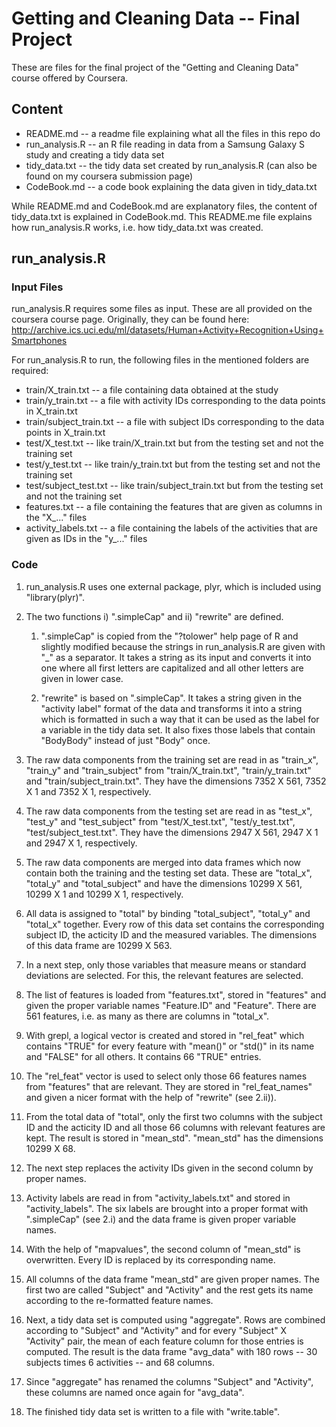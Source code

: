 # Getting and Cleaning Data -- Final Project

These are files for the final project of the "Getting and Cleaning Data" course offered by Coursera.

## Content
- README.md -- a readme file explaining what all the files in this repo do
- run_analysis.R -- an R file reading in data from a Samsung Galaxy S study and creating a tidy data set
- tidy_data.txt -- the tidy data set created by run_analysis.R (can also be found on my coursera submission page)
- CodeBook.md -- a code book explaining the data given in tidy_data.txt

While README.md and CodeBook.md are explanatory files, the content of tidy_data.txt is explained in CodeBook.md. 
This README.me file explains how run_analysis.R works, i.e. how tidy_data.txt was created.

## run_analysis.R

### Input Files

run_analysis.R requires some files as input. These are all provided on the coursera course page. Originally, they 
can be found here: http://archive.ics.uci.edu/ml/datasets/Human+Activity+Recognition+Using+Smartphones

For run_analysis.R to run, the following files in the mentioned folders are required:
- train/X_train.txt -- a file containing data obtained at the study
- train/y_train.txt -- a file with activity IDs corresponding to the data points in X_train.txt
- train/subject_train.txt -- a file with subject IDs corresponding to the data points in X_train.txt
- test/X_test.txt -- like train/X_train.txt but from the testing set and not the training set
- test/y_test.txt -- like train/y_train.txt but from the testing set and not the training set
- test/subject_test.txt -- like train/subject_train.txt but from the testing set and not the training set
- features.txt -- a file containing the features that are given as columns in the "X_..." files
- activity_labels.txt -- a file containing the labels of the activities that are given as IDs in the "y_..." files

### Code

1. run_analysis.R uses one external package, plyr, which is included using "library(plyr)".

2. The two functions i) ".simpleCap" and ii) "rewrite" are defined. 

    1. ".simpleCap" is copied from the "?tolower" help page of R and slightly modified because the strings in 
run_analysis.R are given with "_" as a separator. It takes a string as its input and converts it into one where all 
first letters are capitalized and all other letters are given in lower case.

    2. "rewrite" is based on ".simpleCap". It takes a string given in the "activity label" format of the data and transforms
it into a string which is formatted in such a way that it can be used as the label for a variable in the tidy data 
set. It also fixes those labels that contain "BodyBody" instead of just "Body" once.

3. The raw data components from the training set are read in as "train_x", "train_y" and "train_subject" from 
"train/X_train.txt", "train/y_train.txt" and "train/subject_train.txt". They have the dimensions 7352 X 561, 7352 X 1 and 
7352 X 1, respectively.

4. The raw data components from the testing set are read in as "test_x", "test_y" and "test_subject" from
"test/X_test.txt", "test/y_test.txt", "test/subject_test.txt". They have the dimensions 2947 X 561, 2947 X 1 and 2947 X 1, 
respectively.

5. The raw data components are merged into data frames which now contain both the training and the testing set data.
These are "total_x", "total_y" and "total_subject" and have the dimensions 10299 X 561, 10299 X 1 and 10299 X 1,
respectively.

6. All data is assigned to "total" by binding "total_subject", "total_y" and "total_x" together. Every row of this data 
set contains the corresponding subject ID, the acticity ID and the measured variables. The dimensions of this data frame
are 10299 X 563.

7. In a next step, only those variables that measure means or standard deviations are selected. For this, the relevant
features are selected.

8. The list of features is loaded from "features.txt", stored in "features" and given the proper variable names "Feature.ID" 
and "Feature". There are 561 features, i.e. as many as there are columns in "total_x".

9. With grepl, a logical vector is created and stored in "rel_feat" which contains "TRUE" for every feature with "mean()"
or "std()" in its name and "FALSE" for all others. It contains 66 "TRUE" entries.

10. The "rel_feat" vector is used to select only those 66 features names from "features" that are relevant. They are 
stored in "rel_feat_names" and given a nicer format with the help of "rewrite" (see 2.ii)). 

11. From the total data of "total", only the first two columns with the subject ID and the acticity ID and all those 66
columns with relevant features are kept. The result is stored in "mean_std". "mean_std" has the dimensions 10299 X 68.

12. The next step replaces the activity IDs given in the second column by proper names.

13. Activity labels are read in from "activity_labels.txt" and stored in "activity_labels". The six labels are brought 
into a proper format with ".simpleCap" (see 2.i) and the data frame is given proper variable names.

14. With the help of "mapvalues", the second column of "mean_std" is overwritten. Every ID is replaced by its
corresponding name.

15. All columns of the data frame "mean_std" are given proper names. The first two are called "Subject" and "Activity"
and the rest gets its name according to the re-formatted feature names.

16. Next, a tidy data set is computed using "aggregate". Rows are combined according to "Subject" and "Activity" and
for every "Subject" X "Activity" pair, the mean of each feature column for those entries is computed. The result is the
data frame "avg_data" with 180 rows -- 30 subjects times 6 activities -- and 68 columns.

17. Since "aggregate" has renamed the columns "Subject" and "Activity", these columns are named once again for "avg_data".

18. The finished tidy data set is written to a file with "write.table".

